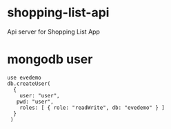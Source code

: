 # shopping-list-api
Api server for Shopping List App

# mongodb user

```
use evedemo
db.createUser(
  {
    user: "user",
   pwd: "user",
    roles: [ { role: "readWrite", db: "evedemo" } ]
  }
 )
```